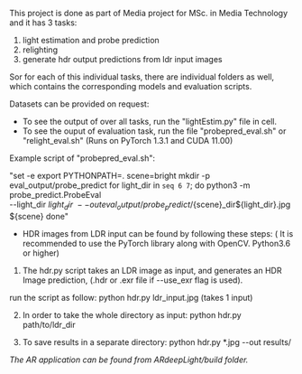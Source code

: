 This project is done as part of Media project for MSc. in Media Technology and it has 3 tasks:
1. light estimation and probe prediction
2. relighting 
3. generate hdr output predictions from ldr input images

Sor for each of this individual tasks, there are individual folders as well, which contains the corresponding models and evaluation scripts.

Datasets can be provided on request:


* To see the output of over all tasks, run the "lightEstim.py" file in cell. 
* To see the ouput of evaluation task, run the file "probepred_eval.sh" or "relight_eval.sh" (Runs on PyTorch 1.3.1 and CUDA 11.00)

Example script of "probepred_eval.sh": 



"set -e
export PYTHONPATH=.
scene=bright
mkdir -p eval_output/probe_predict
for light_dir in `seq 6 7`; do
python3 -m probe_predict.ProbeEval \
--light_dir ${light_dir} \
--out eval_output/probe_predict/${scene}_dir${light_dir}.jpg \
${scene}
done"



* HDR images from LDR input can be found by following these steps: ( It is recommended to use the PyTorch library along with OpenCV. Python3.6 or higher)


1. The hdr.py script takes an LDR image as input, and generates an HDR Image prediction, (.hdr or .exr file if --use_exr flag is used).

run the script as follow: python hdr.py  ldr_input.jpg (takes 1 input)

2. In order to take the whole directory as input: python hdr.py  path/to/ldr_dir

3. To save results in a separate directory: python hdr.py  *.jpg --out results/


*The AR application can be found from ARdeepLight/build folder.*
